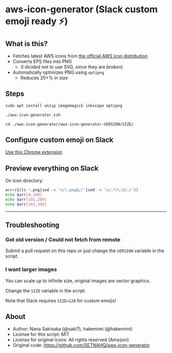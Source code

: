 # aws-icon-generator (Slack custom emoji ready :zap:)

## What is this?

- Fetches latest AWS icons from [the official AWS icon distribution](https://aws.amazon.com/architecture/icons/)
- Converts EPS files into PNG
  - (I dicided not to use SVG, since they are *broken*)
- Automatically optimizes PNG using `optipng`
  - Reduces 20+% in size


## Steps

```bash
sudo apt install unzip imagemagick inkscape optipng
```

```bash
./aws-icon-generator.zsh
```

```
cd ./aws-icon-generator/aws-icon-generator-VERSION/SIZE/
```

## Configure custom emoji on Slack

[Use this Chrome extension](https://chrome.google.com/webstore/detail/slack-emoji-tools/anchoacphlfbdomdlomnbbfhcmcdmjej)

## Preview everything on Slack

On icon directory:

```bash
arr=($(ls *.png|sed -e 's/\.png$//'|sed -e 's/.*/\:&\:/'))
echo $arr[0,100]
echo $arr[101,200]
echo $arr[201,300]
```

---

## Troubleshooting

### Got old version / Could not fetch from remote

Submit a pull request on this repo or just change the `VERSION` variable in the script.

### I want larger images

You can scale up to infinite size, original images are vector graphics.

Change the `SIZE` variable in the script.

Note that Slack requires `SIZE=128` for custom emojis!

## About

- Author: Nana Sakisaka (@saki7), hakemimi (@hakemimi)
- License for this script: MIT
- License for original icons: All rights reserved (Amazon)
- Original code: https://github.com/SETNAHQ/aws-icon-generator

